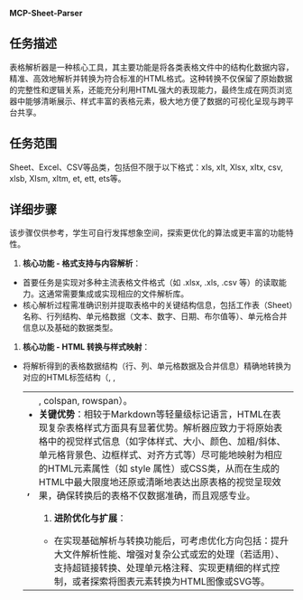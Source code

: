 ﻿**MCP-Sheet-Parser**
## **任务描述**
表格解析器是一种核心工具，其主要功能是将各类表格文件中的结构化数据内容，精准、高效地解析并转换为符合标准的HTML格式。这种转换不仅保留了原始数据的完整性和逻辑关系，还能充分利用HTML强大的表现能力，最终生成在网页浏览器中能够清晰展示、样式丰富的表格元素，极大地方便了数据的可视化呈现与跨平台共享。

## **任务范围**
Sheet、Excel、CSV等品类，包括但不限于以下格式：xIs, xlt, Xlsx, xItx, csv, xlsb, XIsm, xItm, et, ett, ets等。

## **详细步骤**
该步骤仅供参考，学生可自行发挥想象空间，探索更优化的算法或更丰富的功能特性。

1. **核心功能 - 格式支持与内容解析**：
- 首要任务是实现对多种主流表格文件格式（如 .xlsx, .xls, .csv 等）的读取能力。这通常需要集成或实现相应的文件解析库。
- 核心解析过程需准确识别并提取表格中的关键结构信息，包括工作表（Sheet）名称、行列结构、单元格数据（文本、数字、日期、布尔值等）、单元格合并信息以及基础的数据类型。
1. **核心功能 - HTML 转换与样式映射**：
- 将解析得到的表格数据结构（行、列、单元格数据及合并信息）精确地转换为对应的HTML标签结构（<table>, <tr>, <th>, <td>, colspan, rowspan）。
- **关键优势**：相较于Markdown等轻量级标记语言，HTML在表现复杂表格样式方面具有显著优势。解析器应致力于将原始表格中的视觉样式信息（如字体样式、大小、颜色、加粗/斜体、单元格背景色、边框样式、对齐方式等）尽可能地映射为相应的HTML元素属性（如 style 属性）或CSS类，从而在生成的HTML中最大限度地还原或清晰地表达出原表格的视觉呈现效果，确保转换后的表格不仅数据准确，而且观感专业。
1. **进阶优化与扩展**：
- 在实现基础解析与转换功能后，可考虑优化方向包括：提升大文件解析性能、增强对复杂公式或宏的处理（若适用）、支持超链接转换、处理单元格注释、实现更精细的样式控制，或者探索将图表元素转换为HTML图像或SVG等。


